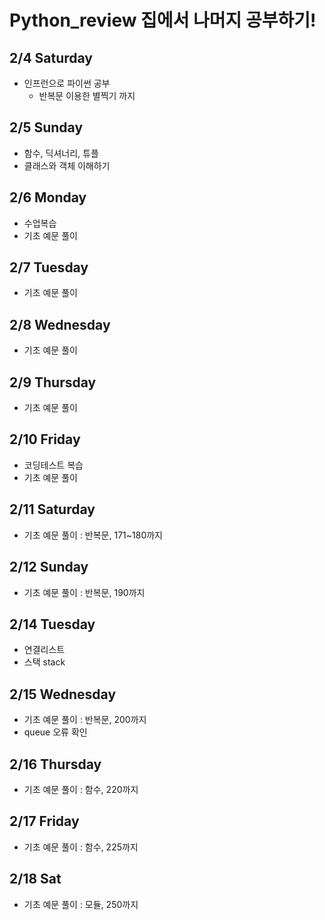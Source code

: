 # Python_review 집에서 나머지 공부하기!

## 2/4 Saturday
  - 인프런으로 파이썬 공부
    - 반복문 이용한 별찍기 까지


## 2/5 Sunday
  - 함수, 딕셔너리, 튜플
  - 클래스와 객체 이해하기
  

## 2/6 Monday
  - 수업복습
  - 기초 예문 풀이

## 2/7 Tuesday
  - 기초 예문 풀이

## 2/8 Wednesday
  - 기초 예문 풀이


## 2/9 Thursday
  - 기초 예문 풀이

## 2/10 Friday
  - 코딩테스트 복습
  - 기초 예문 풀이

## 2/11 Saturday
  - 기초 예문 풀이 : 반복문, 171~180까지

## 2/12 Sunday
  - 기초 예문 풀이 : 반복문, 190까지  

## 2/14 Tuesday
  - 연결리스트
  - 스택 stack

## 2/15 Wednesday
  - 기초 예문 풀이 : 반복문, 200까지
  - queue 오류 확인

## 2/16 Thursday
  - 기초 예문 풀이 : 함수, 220까지

## 2/17 Friday
  - 기초 예문 풀이 : 함수, 225까지

## 2/18 Sat
  - 기초 예문 풀이 : 모듈, 250까지